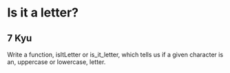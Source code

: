 # Is it a letter?
## 7 Kyu

Write a function, isItLetter or is_it_letter, which tells us if a given character is an, uppercase or lowercase, letter.